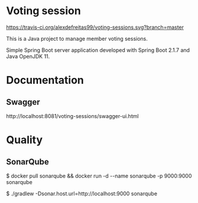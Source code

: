 # Voting session
https://travis-ci.org/alexdefreitas99/voting-sessions.svg?branch=master

This is a Java project to manage member voting sessions.

Simple Spring Boot server application developed with Spring Boot 2.1.7 and Java OpenJDK 11.

# Documentation
## Swagger
http://localhost:8081/voting-sessions/swagger-ui.html

# Quality
## SonarQube
$ docker pull sonarqube && docker run -d --name sonarqube -p 9000:9000 sonarqube

$ ./gradlew -Dsonar.host.url=http://localhost:9000 sonarqube
